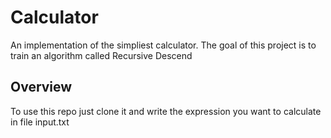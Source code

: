 # Calculator
An implementation of the simpliest calculator. The goal of this project is to train an algorithm called Recursive Descend
## Overview
To use this repo just clone it and write the expression you want to calculate in file input.txt
